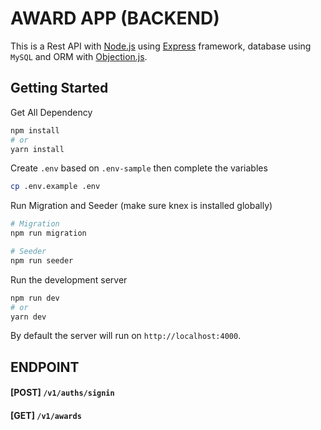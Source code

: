 # AWARD APP (BACKEND)

This is a Rest API with [Node.js](https://nodejs.org/en/) using [Express](https://expressjs.com/) framework, database using `MySQL` and ORM with [Objection.js](https://vincit.github.io/objection.js/).

## Getting Started

Get All Dependency

```bash
npm install
# or
yarn install
```

Create `.env` based on `.env-sample` then complete the variables

```bash
cp .env.example .env
```

Run Migration and Seeder (make sure knex is installed globally)

```bash
# Migration
npm run migration

# Seeder
npm run seeder
```

Run the development server

```bash
npm run dev
# or
yarn dev
```

By default the server will run on `http://localhost:4000`.

## ENDPOINT

#### [POST] `/v1/auths/signin`
#### [GET] `/v1/awards`
